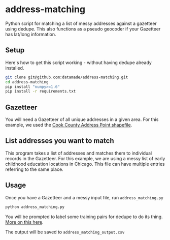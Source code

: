 address-matching
================

Python script for matching a list of messy addresses against a gazetteer using dedupe. This also functions as a pseudo geocoder if your Gazetteer has lat/long information.

## Setup
Here's how to get this script working - without having dedupe already installed.
```bash
git clone git@github.com:datamade/address-matching.git
cd address-matching
pip install "numpy>=1.6"
pip install -r requirements.txt
```

## Gazetteer
You will need a Gazetteer of all unique addresses in a given area. For this example, we used the [Cook County Address Point shapefile](https://datacatalog.cookcountyil.gov/GIS-Maps/ccgisdata-Address-Point-Chicago/jev2-4wjs).


## List addresses you want to match
This program takes a list of addresses and matches them to individual records in the Gazetteer. For this example, we are using a messy list of early childhood education locations in Chicago. This file can have multiple entries referring to the same place. 

## Usage
Once you have a Gazetteer and a messy input file, run `address_matching.py`

```bash
python address_matching.py
```

You will be prompted to label some training pairs for dedupe to do its thing. [More on this here](https://github.com/datamade/dedupe/blob/master/README.md#training).

The output will be saved to `address_matching_output.csv`
